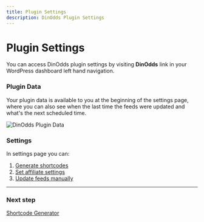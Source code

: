 ```yaml
---
title: Plugin Settings
description: DinOdds Plugin Settings
---
```


# Plugin Settings

You can access DinOdds plugin settings by visiting **DinOdds** link in your WordPress dashboard left hand navigation.

### Plugin Data

Your plugin data is available to you at the beginning of the settings page, where you can also see when the last time the feeds were updated and what's the next scheduled time.

![DinOdds Plugin Data](https://media.dinomatic.com/images/docs/dinodds/plugin-data.jpg)

### Settings

In settings page you can:

1. [Generate shortcodes](/docs/dinodds/plugin-shortcodes/)
2. [Set affiliate settings](/docs/dinodds/affiliate-settings/)
3. [Update feeds manually](/docs/dinodds/feed-updates/)

---

### Next step

[Shortcode Generator](/docs/dinodds/plugin-shortcodes/)
